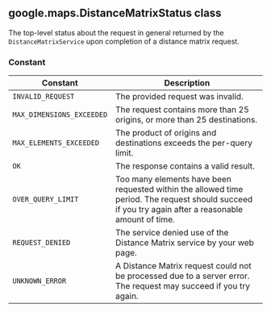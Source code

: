 <h2 id="DistanceMatrixStatus">
google.maps.DistanceMatrixStatus
class
</h2><p>The top-level status about the request in general returned by the <code>DistanceMatrixService</code> upon completion of a distance matrix request.</p><h3 id="devsite_header_149">Constant</h3><table summary="class DistanceMatrixStatus - Constants" width="100%">
<thead>
<tr><th>Constant</th>
<th>Description</th>
</tr></thead>
<tbody>
<tr>
<td><code>INVALID_REQUEST</code></td>
<td>The provided request was invalid.</td>
</tr>
<tr>
<td><code>MAX_DIMENSIONS_EXCEEDED</code></td>
<td>The request contains more than 25 origins, or more than 25 destinations.</td>
</tr>
<tr>
<td><code>MAX_ELEMENTS_EXCEEDED</code></td>
<td>The product of origins and destinations exceeds the per-query limit.</td>
</tr>
<tr>
<td><code>OK</code></td>
<td>The response contains a valid result.</td>
</tr>
<tr>
<td><code>OVER_QUERY_LIMIT</code></td>
<td>Too many elements have been requested within the allowed time period. The request should succeed if you try again after a reasonable amount of time.</td>
</tr>
<tr>
<td><code>REQUEST_DENIED</code></td>
<td>The service denied use of the Distance Matrix service by your web page.</td>
</tr>
<tr>
<td><code>UNKNOWN_ERROR</code></td>
<td>A Distance Matrix request could not be processed due to a server error. The request may succeed if you try again.</td>
</tr>
</tbody>
</table>